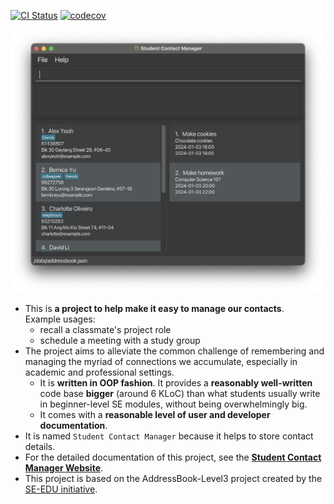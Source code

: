 [![CI Status](https://github.com/AY2324S2-CS2103T-W08-3/tp/actions/workflows/gradle.yml/badge.svg)](https://github.com/AY2324S2-CS2103T-W08-3/tp/actions/workflows/gradle.yml)
[![codecov](https://codecov.io/gh/AY2324S2-CS2103T-W08-3/tp/graph/badge.svg?token=NSJUXEXG4R)](https://codecov.io/gh/AY2324S2-CS2103T-W08-3/tp)

![Ui](docs/images/Ui.png)

* This is **a project to help make it easy to manage our contacts**.<br>
  Example usages:
  * recall a classmate's project role
  * schedule a meeting with a study group
* The project aims to alleviate the common challenge of remembering and managing the myriad of connections we accumulate, especially in academic and professional settings.
  * It is **written in OOP fashion**. It provides a **reasonably well-written** code base **bigger** (around 6 KLoC) than what students usually write in beginner-level SE modules, without being overwhelmingly big.
  * It comes with a **reasonable level of user and developer documentation**.
* It is named `Student Contact Manager` because it helps to store contact details.
* For the detailed documentation of this project, see the **[Student Contact Manager Website](https://ay2324s2-cs2103t-w08-3.github.io/tp/)**.
* This project is based on the AddressBook-Level3 project created by the [SE-EDU initiative](https://se-education.org).